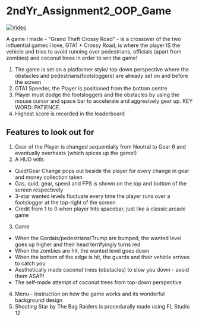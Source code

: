 # 2ndYr_Assignment2_OOP_Game

[![Video](http://img.youtube.com/vi/wBWKu135DBI/0.jpg)](https://www.youtube.com/watch?v= "Video")

A game I made - "Grand Theft Crossy Road" - is a crossover of the two influential games I love, GTA1 + Crossy Road, is where the player IS the vehicle and tries to avoid running over pedestrians, officials (apart from zombies) and coconut trees in order to win the game!

1. The game is set on a platformer style/ top down perspective where the obstacles and pedestrians(footsloggers) are already set on and before the screen
2. GTA1 Speeder, the Player is positioned from the bottom centre 
3. Player must dodge the footsloggers and the obstacles by using the mouse cursor and space bar to accelerate and aggresively gear up.
   KEY WORD: PATIENCE.
4. Highest score is recorded in the leaderboard

## Features to look out for
1. Gear of the Player is changed sequentially from Neutral to Gear 6 and eventually overheats (which spices up the game!)
2. A HUD with: 
  * Quid/Gear Change pops out beside the player for every change in gear and money collection taken
  * Gas, quid, gear, speed and FPS is shown on the top and bottom of the screen respectively
  * 3-star wanted levels fluctuate every time the player runs over a footslogger at the top-right of the screen
  * Credit from 1 to 0 when player hits spacebar, just like a classic arcade game
3. Game
  * When the Gardais/pedestrians/Trump are bumped, the wanted level goes up higher and their head terrifyingly turns red
  * When the zombies are hit, the wanted level goes down
  * When the bottom of the edge is hit, the guards and their vehicle arrives to catch you
  * Aesthetically made coconut trees (obstacles) to slow you down - avoid them ASAP!
  * The self-made attempt of coconut trees from top-down perspective
4. Menu - Instruction on how the game works and its wonderful background design
5. Shooting Star by The Bag Raiders is procedurally made using FL Studio 12

